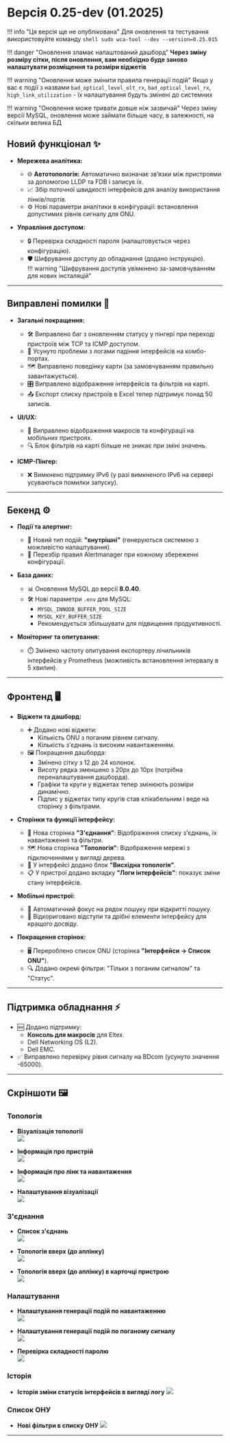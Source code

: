 # Версія 0.25-dev (01.2025)

!!! info "Ця версія ще не опублікована"
    Для оновлення та тестування використовуйте команду 
    ```shell
    sudo wca-tool --dev --version=0.25.015
    ```




!!! danger "Оновлення зламає налаштований дашборд"
    **Через зміну розміру сітки, після оновлення, вам необхідно буде заново налаштувати розміщення та розміри віджетів**


!!! warning "Оновлення може змінити правила генерації подій"
    Якщо у вас є події з назвами `bad_optical_level_olt_rx`, `bad_optical_level_rx`, `high_link_utilization` - їх налаштування будуть змінені до системних

!!! warning "Оновлення може тривати довше ніж зазвичай"
    Через зміну версії MySQL, оновлення може займати більше часу, в залежності, на скільки велика БД 


## **Новий функціонал** ✨
- **Мережева аналітика:**
    - 🌐 **Автотопологія:** Автоматично визначає зв’язки між пристроями за допомогою LLDP та FDB і записує їх.
    - 📈 Збір поточної швидкості інтерфейсів для аналізу використання лінків/портів.
    - ⚙️ Нові параметри аналітики в конфігурації: встановлення допустимих рівнів сигналу для ONU.

- **Управління доступом:**
    - 🔒 Перевірка складності пароля (налаштовується через конфігурацію).
    - 🛡️ Шифрування доступу до обладнання (додано інструкцію).     
!!! warning "Шифрування доступів увімкнено за-замовчуванням для нових інсталяцій"   
    

---

## **Виправлені помилки** 🐛
- **Загальні покращення:**
    - 🛠️ Виправлено баг з оновленням статусу у пінгері при переході пристроїв між TCP та ICMP доступом.
    - 📝 Усунуто проблеми з логами падіння інтерфейсів на комбо-портах.
    - 🗺️ Виправлено поведінку карти (за замовчуванням правильно завантажується).
    - 🎛️ Виправлено відображення інтерфейсів та фільтрів на карті.
    - 📤 Експорт списку пристроїв в Excel тепер підтримує понад 50 записів.

- **UI/UX:**
    - 📱 Виправлено відображення макросів та конфігурації на мобільних пристроях.
    - 🔍 Блок фільтрів на карті більше не зникає при зміні значень.

- **ICMP-Пінгер:**
    - ❌ Вимкнено підтримку IPv6 (у разі вимкненого IPv6 на сервері усуваються помилки запуску).

---

## **Бекенд** ⚙️
- **Події та алертинг:**
    - 🛑 Новий тип подій: **"внутрішні"** (генеруються системою з можливістю налаштування).
    - 🔄 Перезбір правил Alertmanager при кожному збереженні конфігурації.

- **База даних:**
    - 📊 Оновлення MySQL до версії **8.0.40**.
    - 🛠️ Нові параметри `.env` для MySQL:
        - `MYSQL_INNODB_BUFFER_POOL_SIZE`
        - `MYSQL_KEY_BUFFER_SIZE`
        - Рекомендується збільшувати для підвищення продуктивності.

- **Моніторинг та опитування:**
    - ⏱️ Змінено частоту опитування експортеру лічильників інтерфейсів у Prometheus (можливість встановлення інтервалу в 5 хвилин).

---

## **Фронтенд** 🖥️
- **Віджети та дашборд:**
    - ➕ Додано нові віджети:
        - Кількість ONU з поганим рівнем сигналу.
        - Кількість з'єднань із високим навантаженням.
    - 🖼️ Покращення дашборда:
        - Змінено сітку з 12 до 24 колонок.
        - Висоту рядка зменшено з 20px до 10px (потрібна переналаштування дашборда).
        - Графіки та круги у віджетах тепер змінюють розміри динамічно.
        - Підпис у віджетах типу кругів став клікабельним і веде на сторінку з фільтрами.

- **Сторінки та функції інтерфейсу:**
    - 📜 Нова сторінка **"З'єднання"**: Відображення списку з'єднань, їх навантаження та фільтри.
    - 🗺️ Нова сторінка **"Топологія"**: Відображення мережі з підключеннями у вигляді дерева.
    - 🔄 У інтерфейсі додано блок **"Висхідна топологія"**.
    - 📋 У пристрої додано вкладку **"Логи інтерфейсів"**: показує зміни стану інтерфейсів.

- **Мобільні пристрої:**
    - 📱 Автоматичний фокус на рядок пошуку при відкритті пошуку.
    - 🧹 Відкориговано відступи та дрібні елементи інтерфейсу для кращого досвіду.

- **Покращення сторінок:**
    - 🖥️ Перероблено список ONU (сторінка **"Інтерфейси → Список ONU"**).
    - 🔍 Додано окремі фільтри: "Тільки з поганим сигналом" та "Статус".

---

## **Підтримка обладнання** ⚡
- 🆕 Додано підтримку:
    - **Консоль для макросів** для Eltex.
    - Dell Networking OS (L2).
    - Dell EMC.
- ✅ Виправлено перевірку рівня сигналу на BDcom (усунуто значення -65000).

---

## **Скріншоти** 🖼️
### Топологія
* **Візуалізація топології**       
![](./../assets/0_25/topology_tree.png)    

* **Інформація про пристрій**       
![](./../assets/0_25/topology_device_information.png)

* **Інформація про лінк та навантаження**     
![](./../assets/0_25/topology_link_loading.png)

* **Налаштування візуалізації**     
![](./../assets/0_25/topology_configuration.png)

### З'єднання
* **Список з'єднань**    
![](./../assets/0_25/links_list.png)      

* **Топологія вверх (до аплінку)**    
![](./../assets/0_25/upward_topology.png)

* **Топологія вверх (до аплінку) в карточці пристрою**    
![](./../assets/0_25/upward_topology_card.png)

### Налаштування

* **Налаштування генерації подій по навантаженню**    
![](./../assets/0_25/settings_utilization.png)

* **Налаштування генерації подій по поганому сигналу**    
![](./../assets/0_25/settings_bad_signal.png)

* **Перевірка складності паролю**    
![](./../assets/0_25/strong_password_check.png)

### Історія 
* **Історія зміни статусів інтерфейсів в вигляді логу**
![](./../assets/0_25/history_log.png)


### Список ОНУ
* **Нові фільтри в списку ОНУ**
![](./../assets/0_25/ont_list_new_filters.png)



--- 